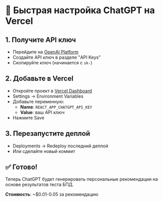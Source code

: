 # 🚀 Быстрая настройка ChatGPT на Vercel

## 1. Получите API ключ
- Перейдите на [OpenAI Platform](https://platform.openai.com/)
- Создайте API ключ в разделе "API Keys"
- Скопируйте ключ (начинается с `sk-`)

## 2. Добавьте в Vercel
- Откройте проект в [Vercel Dashboard](https://vercel.com/dashboard)
- Settings → Environment Variables
- Добавьте переменную:
  - **Name**: `REACT_APP_CHATGPT_API_KEY`
  - **Value**: ваш API ключ
- Нажмите Save

## 3. Перезапустите деплой
- Deployments → Redeploy последний деплой
- Или сделайте новый коммит

## ✅ Готово!
Теперь ChatGPT будет генерировать персональные рекомендации на основе результатов теста БПД.

**Стоимость**: ~$0.01-0.05 за рекомендацию
